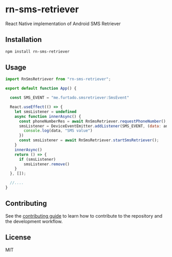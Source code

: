 # rn-sms-retriever

React Native implementation of Android SMS Retriever

## Installation

```sh
npm install rn-sms-retriever
```

## Usage

```js
import RnSmsRetriever from "rn-sms-retriever";

export default function App() {

  const SMS_EVENT = "me.furtado.smsretriever:SmsEvent"

  React.useEffect(() => {
    let smsListener = undefined
    async function innerAsync() {
      const phoneNumberRes = await RnSmsRetriever.requestPhoneNumber();
      smsListener = DeviceEventEmitter.addListener(SMS_EVENT, (data: any) => {
        console.log(data, "SMS value")
      })
      const smsListener = await RnSmsRetriever.startSmsRetriever();
    }
    innerAsync()
    return () => {
      if (smsListener)
        smsListener.remove()
    }
  }, []);

  //....
}
```

## Contributing

See the [contributing guide](CONTRIBUTING.md) to learn how to contribute to the repository and the development workflow.

## License

MIT
